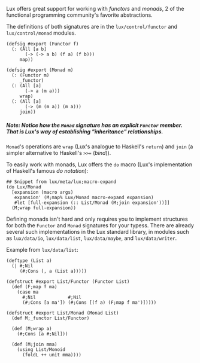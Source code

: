 Lux offers great support for working with _functors_ and _monads_, 2 of the functional programming community's favorite abstractions.

The definitions of both signatures are in the `lux/control/functor` and `lux/control/monad` modules.

	(defsig #export (Functor f)
	  (: (All [a b]
	       (-> (-> a b) (f a) (f b)))
	     map))

	(defsig #export (Monad m)
	  (: (Functor m)
	     _functor)
	  (: (All [a]
	       (-> a (m a)))
	     wrap)
	  (: (All [a]
	       (-> (m (m a)) (m a)))
	     join))

##### Note: Notice how the `Monad` signature has an explicit `Functor` member. That is Lux's way of establishing _"inheritance"_ relationships.

`Monad`'s operations are `wrap` (Lux's analogue to Haskell's `return`) and `join` (a simpler alternative to Haskell's `>>=` (_bind_)).

To easily work with monads, Lux offers the `do` macro (Lux's implementation of Haskell's famous _do notation_):

	## Snippet from lux/meta/lux;macro-expand
	(do Lux/Monad
	  [expansion (macro args)
	   expansion' (M;map% Lux/Monad macro-expand expansion)
	   #let [full-expansion (:: List/Monad (M;join expansion'))]]
	  (M;wrap full-expansion))

Defining monads isn't hard and only requires you to implement structures for both the `Functor` and `Monad` signatures for your typess.
There are already several such implementations in the Lux standard library, in modules such as `lux/data/io`, `lux/data/list`, `lux/data/maybe`, and `lux/data/writer`.

Example from `lux/data/list`:

	(deftype (List a)
	  (| #;Nil
	     (#;Cons (, a (List a)))))

	(defstruct #export List/Functor (Functor List)
	  (def (F;map f ma)
	    (case ma
	      #;Nil            #;Nil
	      (#;Cons [a ma']) (#;Cons [(f a) (F;map f ma')]))))

	(defstruct #export List/Monad (Monad List)
	  (def M;_functor List/Functor)
	
	  (def (M;wrap a)
	    (#;Cons [a #;Nil]))
	
	  (def (M;join mma)
	    (using List/Monoid
	      (foldL ++ unit mma))))
